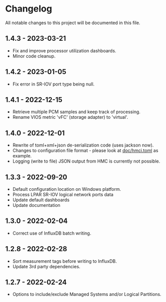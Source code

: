 # Changelog

All notable changes to this project will be documented in this file.

## 1.4.3 - 2023-03-21
- Fix and improve processor utilization dashboards.
- Minor code cleanup.

## 1.4.2 - 2023-01-05
- Fix error in SR-IOV port type being null.

## 1.4.1 - 2022-12-15
- Retrieve multiple PCM samples and keep track of processing.
- Rename VIOS metric 'vFC' (storage adapter) to 'virtual'.

## 1.4.0 - 2022-12-01
- Rewrite of toml+xml+json de-serialization code (uses jackson now).
- Changes to configuration file format - please look at [doc/hmci.toml](doc/hmci.toml) as example.
- Logging (write to file) JSON output from HMC is currently not possible.

## 1.3.3 - 2022-09-20
- Default configuration location on Windows platform.
- Process LPAR SR-IOV logical network ports data
- Update default dashboards
- Update documentation

## 1.3.0 - 2022-02-04
- Correct use of InfluxDB batch writing.

## 1.2.8 - 2022-02-28
- Sort measurement tags before writing to InfluxDB.
- Update 3rd party dependencies.


## 1.2.7 - 2022-02-24
- Options to include/exclude Managed Systems and/or Logical Partitions.
